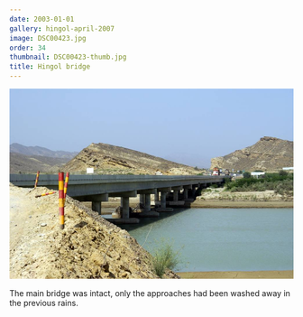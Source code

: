 ```yaml
---
date: 2003-01-01
gallery: hingol-april-2007
image: DSC00423.jpg
order: 34
thumbnail: DSC00423-thumb.jpg
title: Hingol bridge
---
```


![Hingol bridge](./DSC00423.jpg)

The main bridge was intact, only the approaches had been washed away in the previous rains.